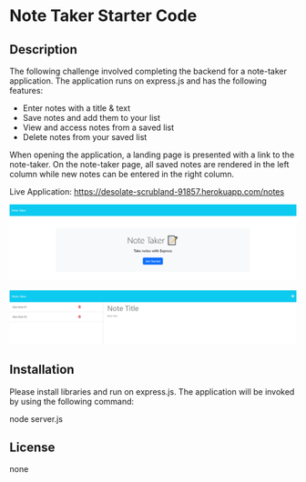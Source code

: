 # Note Taker Starter Code

## Description

The following challenge involved completing the backend for a note-taker application. The application runs on express.js and has the following features:
-	Enter notes with a title & text
-	Save notes and add them to your list
-	View and access notes from a saved list
-	Delete notes from your saved list

When opening the application, a landing page is presented with a link to the note-taker. On the note-taker page, all saved notes are rendered in the left column while new notes can be entered in the right column. 

Live Application: https://desolate-scrubland-91857.herokuapp.com/notes

![README Preview 1](./Images/1.png)

![README Preview 2](./Images/2.png)


## Installation

Please install libraries and run on express.js. The application will be invoked by using the following command:

node server.js


## License

none
